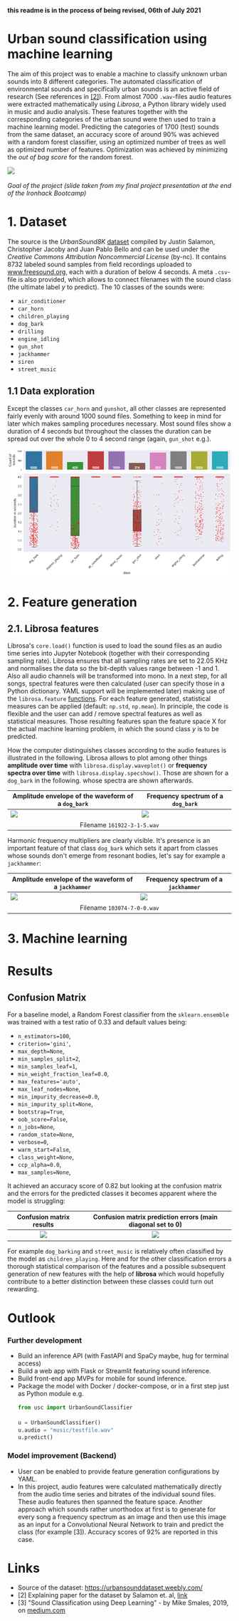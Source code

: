 **this readme is in the process of being revised, 06th of July 2021**

# Urban sound classification using machine learning

The aim of this project was to enable a machine to classify unknown urban sounds into 8 different categories. The automated classification of environmental sounds and specifically urban sounds is an active field of research (See references in [[2]](http://www.justinsalamon.com/uploads/4/3/9/4/4394963/salamon_urbansound_acmmm14.pdf)). From almost 7000 `.wav`-files audio features were extracted mathematically using *Librosa*, a Python library widely used in music and audio analysis. These features together with the corresponding categories of the urban sound were then used to train a machine learning model. Predicting the categories of 1700 (test) sounds from the same dataset, an accuracy score of around 90% was achieved with a random forest classifier, using an optimized number of trees as well as optimized number of features. Optimization was achieved by minimizing the *out of bag score* for the random forest.

![](img/sound_classification_goal.png)

*Goal of the project (slide taken from my final project presentation at the end of the Ironhack Bootcamp)*

# 1. Dataset

The source is the *UrbanSound8K* [dataset](https://urbansounddataset.weebly.com/) compiled by Justin Salamon, Christopher Jacoby and Juan Pablo Bello and can be used under the *Creative Commons Attribution Noncommercial License* (by-nc). It contains 8732 labeled sound samples from field recordings uploaded to www.freesound.org, each with a duration of below 4 seconds. A meta `.csv`-file is also provided, which allows to connect filenames with the sound class (the ultimate label *y* to predict). The 10 classes of the sounds were:

* `air_conditioner`
* `car_horn`
* `children_playing`
* `dog_bark`
* `drilling`
* `engine_idling`
* `gun_shot`
* `jackhammer`
* `siren`
* `street_music`

## 1.1 Data exploration

Except the classes `car_horn` and `gunshot`, all other classes are represented fairly evenly with around 1000 sound files. Something to keep in mind for later which makes sampling procedures necessary. Most sound files show a duration of 4 seconds but throughout the classes the duration can be spread out over the whole 0 to 4 second range (again, `gun_shot` e.g.).

![](img/duration_distribution.png)

# 2. Feature generation

## 2.1. Librosa features

Librosa's `core.load()` function is used to load the sound files as an audio time series into Jupyter Notebook (together with their corresponding sampling rate). Librosa ensures that all sampling rates are set to 22.05 KHz and normalises the data so the bit-depth values range between -1 and 1. Also all audio channels will be transformed into mono. In a next step, for all songs, spectral features were then calculated (user can specify those in a Python dictionary. YAML support will be implemented later) making use of the `librosa.feature` [functions](https://librosa.org/doc/main/feature.html#spectral-features). For each feature generated, statistical measures can be applied (default: `np.std`, `np.mean`). In principle, the code is flexible and the user can add / remove spectral features as well as statistical measures. Those resulting features span the feature space X for the actual machine learning problem, in which the sound class *y* is to be predicted.

How the computer distinguishes classes according to the audio features is illustrated in the following. Librosa allows to plot among other things **amplitude over time** with `librosa.display.waveplot()` or **frequency spectra over time** with `librosa.display.specshow()`. Those are shown for a `dog_bark` in the following.  whose spectra are shown afterwards.

<table>
    <thead>
        <tr>
          <th>Amplitude envelope of the waveform of a <code>dog_bark</code></th>
          <th>Frequency spectrum of a <code>dog_bark</code></th>
        </tr>
    </thead>
    <tbody>
        <tr>
          <td><img src="./img/power_spectrum_dog.png"></td>
            <td><img src="./img/spectrum_dog.png"></td>
        </tr>
        <tr>
          <td colspan=2 align="center">Filename <code>161922-3-1-5.wav</code></td>
        </tr>
    </tbody>
</table>

Harmonic frequency multipliers are clearly visible. It's presence is an important feature of that class `dog_bark` which sets it apart from classes whose sounds don't emerge from resonant bodies, let's say for example a `jackhammer`:

<table>
    <thead>
        <tr>
          <th>Amplitude envelope of the waveform of a <code>jackhammer</code></th>
          <th>Frequency spectrum of a <code>jackhammer</code></th>
        </tr>
    </thead>
    <tbody>
        <tr>
          <td><img src="./img/power_spectrum_jackhammer.png"></td>
            <td><img src="./img/spectrum_jackhammer.png"></td>
        </tr>
        <tr>
          <td colspan=2 align="center">Filename <code>103074-7-0-0.wav</code></td>
        </tr>
    </tbody>
</table>

<!-- ## 2.2. Gathering all data in a dataframe -->

# 3. Machine learning

<!-- sklearn pipepline, standard scaler, random forest, model export

## Hyperparameter tuning
## Feature selection
### Recursive Feature elimination

-->

# Results

## Confusion Matrix

For a baseline model, a Random Forest classifier from the `sklearn.ensemble` was trained with a test ratio of 0.33 and default values being:

* `n_estimators=100`,
* `criterion='gini'`,
* `max_depth=None`,
* `min_samples_split=2`,
* `min_samples_leaf=1`,
* `min_weight_fraction_leaf=0.0`,
* `max_features='auto'`,
* `max_leaf_nodes=None`,
* `min_impurity_decrease=0.0`,
* `min_impurity_split=None`,
* `bootstrap=True`,
* `oob_score=False`,
* `n_jobs=None`,
* `random_state=None`,
* `verbose=0`,
* `warm_start=False`,
* `class_weight=None`,
* `ccp_alpha=0.0`,
* `max_samples=None`,

It achieved an accuracy score of 0.82 but looking at the confusion matrix and the errors for the predicted classes it becomes apparent where the model is struggling: 

Confusion matrix results             |  Confusion matrix prediction errors (main diagonal set to 0)
:-------------------------:|:-------------------------:
![](img/confmat_baseline_rf.png)  |  ![](img/confmat_errors_baseline_rf.png)

For example `dog_barking` and `street_music` is relatively often classified by the model as `children_playing`. Here and for the other classification errors a thorough statistical comparison of the features and a possible subsequent generation of new features with the help of **librosa** which would hopefully contribute to a better distinction between these classes could turn out rewarding.

<!-- 

## AUC /ROC

## Feature importance & interpretation

## Modelling using the predefined folds
-->

# Outlook

### Further development

* Build an inference API (with FastAPI and SpaCy maybe, hug for terminal access)
* Build a web app with Flask or Streamlit featuring sound inference.
* Build front-end app MVPs for mobile for sound inference.
* Package the model with Docker / docker-compose, or in a first step just as Python module e.g. 
    ```python
    from usc import UrbanSoundClassifier
    
    u = UrbanSoundClassifier()
    u.audio = "music/testfile.wav"
    u.predict()
    ```

### Model improvement (Backend) 
* User can be enabled to provide feature generation configurations by YAML.
* In this project, audio features were calculated mathematically directly from the audio time series and bitrates of the individual sound files. These audio features then spanned the feature space. Another approach which sounds rather unorthodox at first is to generate for every song a frequency spectrum as an image and then use this image as an input for a Convolutional Neural Network to train and predict the class (for example [3]). Accuracy scores of 92% are reported in this case.


<!--
# Structure of the project

notebooks:

|        filename           |    description     |
|:--------------------------|--------------------|
| `final_project.ipynb`     | main notebook |

folders:

* `img`

modules:

|        filename           |    description     |
|:--------------------------|--------------------|
|  ||
-->

# Links

* Source of the dataset: https://urbansounddataset.weebly.com/
* [2] Explaining paper for the dataset by Salamon et. al, [link](http://www.justinsalamon.com/uploads/4/3/9/4/4394963/salamon_urbansound_acmmm14.pdf)
* [3] "Sound Classification using Deep Learning" - by Mike Smales, 2019, on [medium.com](https://mikesmales.medium.com/sound-classification-using-deep-learning-8bc2aa1990b7)
